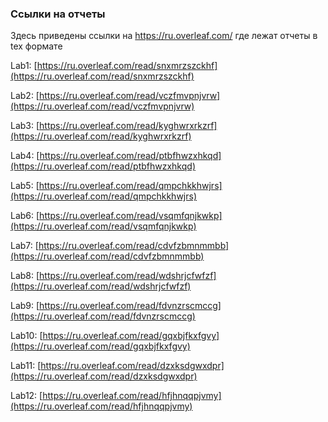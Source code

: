 ### Ссылки на отчеты

Здесь приведены ссылки на https://ru.overleaf.com/ где лежат отчеты в tex формате

Lab1: [https://ru.overleaf.com/read/snxmrzszckhf](https://ru.overleaf.com/read/snxmrzszckhf)

Lab2: [https://ru.overleaf.com/read/vczfmvpnjvrw](https://ru.overleaf.com/read/vczfmvpnjvrw)

Lab3: [https://ru.overleaf.com/read/kyghwrxrkzrf](https://ru.overleaf.com/read/kyghwrxrkzrf)

Lab4: [https://ru.overleaf.com/read/ptbfhwzxhkqd](https://ru.overleaf.com/read/ptbfhwzxhkqd)

Lab5: [https://ru.overleaf.com/read/qmpchkkhwjrs](https://ru.overleaf.com/read/qmpchkkhwjrs)

Lab6: [https://ru.overleaf.com/read/vsqmfqnjkwkp](https://ru.overleaf.com/read/vsqmfqnjkwkp)

Lab7: [https://ru.overleaf.com/read/cdvfzbmnmmbb](https://ru.overleaf.com/read/cdvfzbmnmmbb)

Lab8: [https://ru.overleaf.com/read/wdshrjcfwfzf](https://ru.overleaf.com/read/wdshrjcfwfzf)

Lab9: [https://ru.overleaf.com/read/fdvnzrscmccg](https://ru.overleaf.com/read/fdvnzrscmccg)

Lab10: [https://ru.overleaf.com/read/gqxbjfkxfgvy](https://ru.overleaf.com/read/gqxbjfkxfgvy)

Lab11: [https://ru.overleaf.com/read/dzxksdgwxdpr](https://ru.overleaf.com/read/dzxksdgwxdpr)

Lab12: [https://ru.overleaf.com/read/hfjhnqqpjvmy](https://ru.overleaf.com/read/hfjhnqqpjvmy)